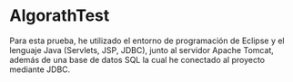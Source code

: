 # AlgorathTest
Para esta prueba, he utilizado el entorno de programación de Eclipse y el lenguaje Java (Servlets, JSP, JDBC), junto al servidor Apache Tomcat, además de una base de datos SQL la cual he conectado al proyecto mediante JDBC.
